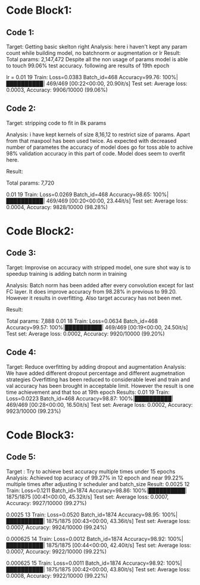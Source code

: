 # Code Block1:
## Code 1:
Target: 
Getting basic skelton right
Analysis: 
here i haven't kept any param count while building model, no batchnorm or augmentation or lr
Result:
Total params: 2,147,472
Despite all the non usage of params model is able to touch 99.06% test accuracy. following are results of 19th epoch

lr = 0.01 19
Train: Loss=0.0383 Batch_id=468 Accuracy=99.76: 100%|██████████| 469/469 [00:22<00:00, 20.90it/s]
Test set: Average loss: 0.0003, Accuracy: 9906/10000 (99.06%)

## Code 2:
Target: stripping code to fit in 8k params

Analysis: i have kept kernels of size 8,16,12 to restrict size of params. Apart from that maxpool has been used twice.
As expected with decreased number of parametes the accuracy of model does go for toss able to achive 98% validation accuracy in this part of code.
Model does seem to overfit here.

Result:

Total params: 7,720

0.01 19
Train: Loss=0.0269 Batch_id=468 Accuracy=98.65: 100%|██████████| 469/469 [00:20<00:00, 23.44it/s]
Test set: Average loss: 0.0004, Accuracy: 9828/10000 (98.28%)


# Code Block2:
## Code 3:
Target: Improvise on accuracy with stripped model, one sure shot way is to speedup training is adding batch norm in training

Analysis: Batch norm has been added after every convolution except for last FC layer.
It does improve accuracy from 98.28% in previous to 99.20. However it results in overfitting. Also target accuracy has not been met.

Result:

Total params: 7,888
0.01 18
Train: Loss=0.0634 Batch_id=468 Accuracy=99.57: 100%|██████████| 469/469 [00:19<00:00, 24.50it/s]
Test set: Average loss: 0.0002, Accuracy: 9920/10000 (99.20%)

## Code 4:
Target: 
Reduce overfitting by adding dropout and augmentation
Analysis: 
We have added different dropout percentage and different augmetnation strategies
Overfitting has been reduced to considerable level and train and val accuracy has been brought in acceptable limit.
However the result is one time achievement and that too at 19th epoch
Results:
0.01 19
Train: Loss=0.0223 Batch_id=468 Accuracy=98.87: 100%|██████████| 469/469 [00:28<00:00, 16.50it/s]
Test set: Average loss: 0.0002, Accuracy: 9923/10000 (99.23%)

# Code Block3:
## Code 5:
Target : 
Try to achieve best accuracy multiple times under 15 epochs
Analysis:
Achieved top acuracy of 99.27% in 12 epoch and near 99.22% multiple times after adjusting lr scheduler and batch_size
Result:
0.0025 12
Train: Loss=0.1211 Batch_id=1874 Accuracy=98.86: 100%|██████████| 1875/1875 [00:41<00:00, 45.32it/s]
Test set: Average loss: 0.0007, Accuracy: 9927/10000 (99.27%)

0.0025 13
Train: Loss=0.0520 Batch_id=1874 Accuracy=98.95: 100%|██████████| 1875/1875 [00:43<00:00, 43.36it/s]
Test set: Average loss: 0.0007, Accuracy: 9924/10000 (99.24%)

0.000625 14
Train: Loss=0.0012 Batch_id=1874 Accuracy=98.92: 100%|██████████| 1875/1875 [00:44<00:00, 42.40it/s]
Test set: Average loss: 0.0007, Accuracy: 9922/10000 (99.22%)

0.000625 15
Train: Loss=0.0011 Batch_id=1874 Accuracy=98.92: 100%|██████████| 1875/1875 [00:42<00:00, 43.80it/s]
Test set: Average loss: 0.0008, Accuracy: 9922/10000 (99.22%)
